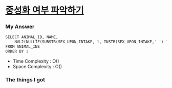 # [중성화 여부 파악하기](https://school.programmers.co.kr/learn/courses/30/lessons/59409)



### My Answer

```python
SELECT ANIMAL_ID, NAME, 
    NVL2(NULLIF(SUBSTR(SEX_UPON_INTAKE, 1, INSTR(SEX_UPON_INTAKE,' ')-1),'Intact'),'O','X')
FROM ANIMAL_INS
ORDER BY 1
```

* Time Complexity : O()
* Space Complexity : O()



### The things I got
